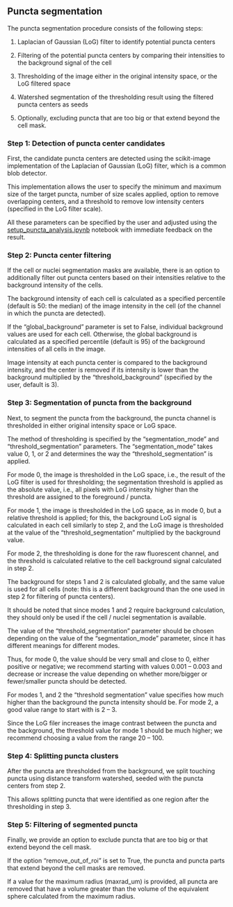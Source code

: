##	Puncta segmentation

The puncta segmentation procedure consists of the following steps: 

1. Laplacian of Gaussian (LoG) filter to identify potential 
   puncta centers
    
2. Filtering of the potential puncta centers by comparing 
   their intensities to the background signal of the cell
   
3. Thresholding of the image either in the original intensity 
   space, or the LoG filtered space 
   
4. Watershed segmentation of the thresholding result using the 
   filtered puncta centers as seeds 

5. Optionally, excluding puncta that are too big or that extend 
   beyond the cell mask.  
   
### Step 1: Detection of puncta center candidates

First, the candidate puncta centers are detected using the 
scikit-image implementation of the Laplacian of Gaussian (LoG) 
filter, which is a common blob detector. 

This implementation allows the user to specify the minimum and 
maximum size of the target puncta, number of size scales applied, 
option to remove overlapping centers, and a threshold to remove low 
intensity centers (specified in the LoG filter scale). 

All these parameters can be specified by the user and adjusted 
using the [setup_puncta_analysis.ipynb](../notebooks/setup_puncta_analysis.ipynb) 
notebook with immediate feedback on the result. 

### Step 2: Puncta center filtering

If the cell or nuclei segmentation masks are available, 
there is an option to additionally filter out puncta centers based 
on their intensities relative to the background intensity 
of the cells. 

The background intensity of each cell is calculated as a specified 
percentile (default is 50: the median) of the image intensity 
in the cell (of the channel in which the puncta are detected). 

If the “global_background” parameter is set to False, 
individual background values are used for each cell. 
Otherwise, the global background is calculated as a specified 
percentile (default is 95) of the background intensities of 
all cells in the image. 

Image intensity at each puncta center is compared to the 
background intensity, and the center is removed if its intensity is 
lower than the background multiplied by the “threshold_background” 
(specified by the user, default is 3). 

### Step 3: Segmentation of puncta from the background

Next, to segment the puncta from the background, 
the puncta channel is thresholded in either original intensity 
space or LoG space. 

The method of thresholding is specified by the “segmentation_mode” 
and “threshold_segmentation” parameters. The “segmentation_mode” takes value 0, 1, or 2 and determines 
the way the “threshold_segmentation” is applied. 

For mode 0, the image is thresholded in the LoG space, i.e., 
the result of the LoG filter is used for thresholding; 
the segmentation threshold is applied as the absolute value, i.e., 
all pixels with LoG intensity higher than the threshold are 
assigned to the foreground / puncta. 

For mode 1, the image is thresholded in the LoG space, 
as in mode 0, but a relative threshold is applied; 
for this, the background LoG signal is calculated in 
each cell similarly to step 2, and the LoG image is thresholded 
at the value of the “threshold_segmentation” multiplied by 
the background value. 

For mode 2, the thresholding is done for the raw fluorescent channel, 
and the threshold is calculated relative to the cell background 
signal calculated in step 2. 

The background for steps 1 and 2 is calculated globally, 
and the same value is used for all cells 
(note: this is a different background than the one used in step 2 
for filtering of puncta centers).  

It should be noted that since modes 1 and 2 require background 
calculation, they should only be used if the cell / nuclei 
segmentation is available. 

The value of the “threshold_segmentation” parameter should be 
chosen depending on the value of the “segmentation_mode” parameter, 
since it has different meanings for different modes. 

Thus, for mode 0, the value should be very small and close to 0, 
either positive or negative; 
we recommend starting with values 0.001 – 0.003 and decrease 
or increase the value depending on whether more/bigger 
or fewer/smaller puncta should be detected. 

For modes 1, and 2 the “threshold segmentation” value specifies 
how much higher than the background the puncta intensity should be. 
For mode 2, a good value range to start with is 2 – 3. 

Since the LoG filer increases the image contrast between the 
puncta and the background, the threshold value for mode 1 
should be much higher; we recommend choosing a value from the 
range 20 – 100.

### Step 4: Splitting puncta clusters 

After the puncta are thresholded from the background, 
we split touching puncta using distance transform watershed, 
seeded with the puncta centers from step 2. 

This allows splitting puncta that were identified as one region 
after the thresholding in step 3. 

### Step 5: Filtering of segmented puncta 

Finally, we provide an option to exclude puncta that are too big 
or that extend beyond the cell mask.  

If the option “remove_out_of_roi” is set to True, 
the puncta and puncta parts that extend beyond the cell masks 
are removed. 

If a value for the maximum radius (maxrad_um) is provided, 
all puncta are removed that have a volume greater than 
the volume of the equivalent sphere calculated 
from the maximum radius.


